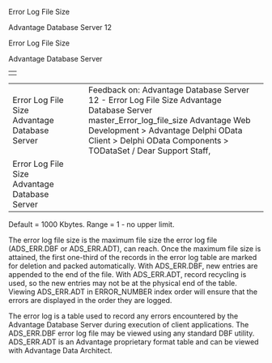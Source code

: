 Error Log File Size




Advantage Database Server 12  

Error Log File Size

Advantage Database Server

|  |
| --- |
|  |

|  |  |  |  |  |
| --- | --- | --- | --- | --- |
| Error Log File Size  Advantage Database Server |  |  | Feedback on: Advantage Database Server 12 - Error Log File Size Advantage Database Server master\_Error\_log\_file\_size Advantage Web Development > Advantage Delphi OData Client > Delphi OData Components > TODataSet / Dear Support Staff, |  |
| Error Log File Size  Advantage Database Server |  |  |  |  |

Default = 1000 Kbytes. Range = 1 - no upper limit.

The error log file size is the maximum file size the error log file (ADS\_ERR.DBF or ADS\_ERR.ADT), can reach. Once the maximum file size is attained, the first one-third of the records in the error log table are marked for deletion and packed automatically. With ADS\_ERR.DBF, new entries are appended to the end of the file. With ADS\_ERR.ADT, record recycling is used, so the new entries may not be at the physical end of the table. Viewing ADS\_ERR.ADT in ERROR\_NUMBER index order will ensure that the errors are displayed in the order they are logged.

The error log is a table used to record any errors encountered by the Advantage Database Server during execution of client applications. The ADS\_ERR.DBF error log file may be viewed using any standard DBF utility. ADS\_ERR.ADT is an Advantage proprietary format table and can be viewed with Advantage Data Architect.